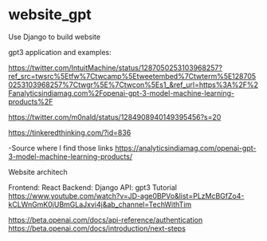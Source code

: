 # website_gpt
Use Django to build website


gpt3 application and examples:

https://twitter.com/IntuitMachine/status/1287050253103968257?ref_src=twsrc%5Etfw%7Ctwcamp%5Etweetembed%7Ctwterm%5E1287050253103968257%7Ctwgr%5E%7Ctwcon%5Es1_&ref_url=https%3A%2F%2Fanalyticsindiamag.com%2Fopenai-gpt-3-model-machine-learning-products%2F

https://twitter.com/m0nald/status/1284908940149395456?s=20

https://tinkeredthinking.com/?id=836


-Source where I find those links https://analyticsindiamag.com/openai-gpt-3-model-machine-learning-products/


Website architech

Frontend: React
Backend: Django
API: gpt3
Tutorial 
https://www.youtube.com/watch?v=JD-age0BPVo&list=PLzMcBGfZo4-kCLWnGmK0jUBmGLaJxvi4j&ab_channel=TechWithTim


https://beta.openai.com/docs/api-reference/authentication
https://beta.openai.com/docs/introduction/next-steps

